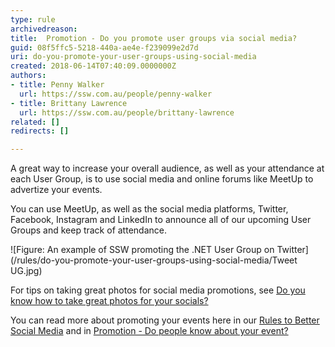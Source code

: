 ```yaml
---
type: rule
archivedreason: 
title:  Promotion - Do you promote user groups via social media?
guid: 08f5ffc5-5218-440a-ae4e-f239099e2d7d
uri: do-you-promote-your-user-groups-using-social-media
created: 2018-06-14T07:40:09.0000000Z
authors:
- title: Penny Walker
  url: https://ssw.com.au/people/penny-walker
- title: Brittany Lawrence
  url: https://ssw.com.au/people/brittany-lawrence
related: []
redirects: []

---
```


A great way to increase your overall audience, as well as your attendance at each User Group, is to use social media and online forums like MeetUp to advertize your events. 

You can use MeetUp, as well as the social media platforms, Twitter, Facebook, Instagram and LinkedIn to announce all of our upcoming User Groups and keep track of attendance.

<!--endintro-->

![Figure: An example of SSW promoting the .NET User Group on Twitter](/rules/do-you-promote-your-user-groups-using-social-media/Tweet UG.jpg)

For tips on taking great photos for social media promotions, see [Do you know how to take great photos for your socials?](/know-how-to-take-great-photos-for-your-socials)

You can read more about promoting your events here in our [Rules to Better Social Media](/rules-to-better-social-media) and in [Promotion - Do people know about your event?](/promotion-do-people-know-about-your-event)

